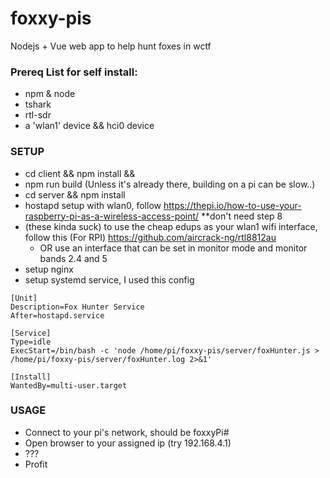 # foxxy-pis
Nodejs + Vue web app to help hunt foxes in wctf

### Prereq List for self install:
  * npm & node
  * tshark
  * rtl-sdr
  * a 'wlan1' device && hci0 device

### SETUP
  * cd client && npm install && 
  * npm run build (Unless it's already there, building on a pi can be slow..)
  * cd server && npm install
  * hostapd setup with wlan0, follow https://thepi.io/how-to-use-your-raspberry-pi-as-a-wireless-access-point/ **don't need step 8
  * (these kinda suck) to use the cheap edups as your wlan1 wifi interface, follow this (For RPI) https://github.com/aircrack-ng/rtl8812au
    * OR use an interface that can be set in monitor mode and monitor bands 2.4 and 5
  * setup nginx
  * setup systemd service, I used this config
  ```
  [Unit]
  Description=Fox Hunter Service
  After=hostapd.service

  [Service]
  Type=idle
  ExecStart=/bin/bash -c 'node /home/pi/foxxy-pis/server/foxHunter.js > /home/pi/foxxy-pis/server/foxHunter.log 2>&1'

  [Install]
  WantedBy=multi-user.target
  ```

### USAGE
  * Connect to your pi's network, should be foxxyPi#
  * Open browser to your assigned ip (try 192.168.4.1)
  * ???
  * Profit
